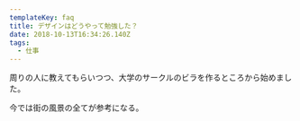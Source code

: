 ```yaml
---
templateKey: faq
title: デザインはどうやって勉強した？
date: 2018-10-13T16:34:26.140Z
tags:
  - 仕事
---
```

周りの人に教えてもらいつつ、大学のサークルのビラを作るところから始めました。



今では街の風景の全てが参考になる。
